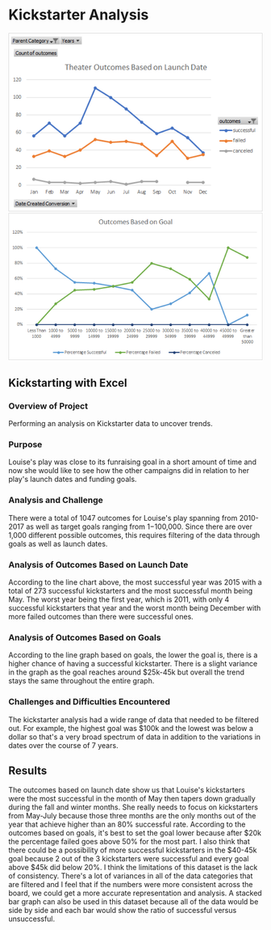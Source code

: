# Kickstarter Analysis

![Theater_Outcomes_vs_Launch](https://github.com/Jandreezy/kickstarter-analysis/blob/main/Resources/Theater_Outcomes_vs_Launch.png?raw=true) 
![Outcomes_vs_Goals](https://github.com/Jandreezy/kickstarter-analysis/blob/main/Resources/Outcomes_vs_Goals.png?raw=true)

## Kickstarting with Excel

### Overview of Project
Performing an analysis on Kickstarter data to uncover trends.
### Purpose
Louise's play was close to its funraising goal in a short amount of time and now she would like to see how the other campaigns did in relation to her play's launch dates and funding goals.
### Analysis and Challenge
There were a total of 1047 outcomes for Louise's play spanning from 2010-2017 as well as target goals ranging from $1-$100,000. Since there are over 1,000 different possible outcomes, this requires filtering of the data through goals as well as launch dates.
### Analysis of Outcomes Based on Launch Date
According to the line chart above, the most successful year was 2015 with a total of 273 successful kickstarters and the most successful month being May. The worst year being the first year, which is 2011, with only 4 successful kickstarters that year and the worst month being December with more failed outcomes than there were successful ones.
### Analysis of Outcomes Based on Goals
According to the line graph based on goals, the lower the goal is, there is a higher chance of having a successful kickstarter. There is a slight variance in the graph as the goal reaches around $25k-45k but overall the trend stays the same throughout the entire graph.
### Challenges and Difficulties Encountered
The kickstarter analysis had a wide range of data that needed to be filtered out. For example, the highest goal was $100k and the lowest was below a dollar so that's a very broad spectrum of data in addition to the variations in dates over the course of 7 years.
## Results
The outcomes based on launch date show us that Louise's kickstarters were the most successful in the month of May then tapers down gradually during the fall and winter months. She really needs to focus on kickstarters from May-July because those three months are the only months out of the year that achieve higher than an 80% successful rate. According to the outcomes based on goals, it's best to set the goal lower because after $20k the percentage failed goes above 50% for the most part. I also think that there could be a possibility of more successful kickstarters in the $40-45k goal because 2 out of the 3 kickstarters were successful and every goal above $45k did below 20%. I think the limitations of this dataset is the lack of consistency. There's a lot of variances in all of the data categories that are filtered and I feel that if the numbers were more consistent across the board, we could get a more accurate representation and analysis. A stacked bar graph can also be used in this dataset because all of the data would be side by side and each bar would show the ratio of successful versus unsuccessful.

